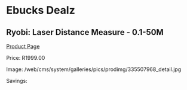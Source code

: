 
# Ebucks Dealz
## Ryobi: Laser Distance Measure - 0.1-50M
[Product Page](https://www.ebucks.com/web/shop/productSelected.do?prodId=335507968&catId=370101825)

Price: R1999.00

Image: /web/cms/system/galleries/pics/prodimg/335507968_detail.jpg

Savings: 


	